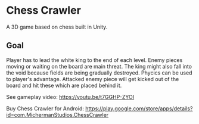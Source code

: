# Chess Crawler 

A 3D game based on chess built in Unity.

## Goal

Player has to lead the white king to the end of each level. Enemy pieces moving or waiting on the board are main threat. The king might also fall into the void because fields are being gradually destroyed.
Phycics can be used to player's advantage. Attacked enemy piece will get kicked out of the board and hit these which are placed behind it.

See gameplay video:
https://youtu.be/t7GGHP-ZYOI

Buy Chess Crawler for Android:
https://play.google.com/store/apps/details?id=com.MichermanStudios.ChessCrawler
